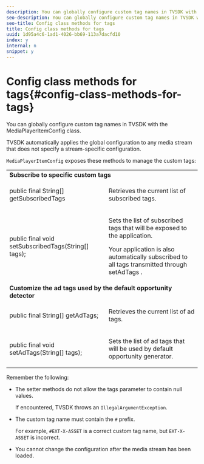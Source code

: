 ```yaml
---
description: You can globally configure custom tag names in TVSDK with the MediaPlayerItemConfig class.
seo-description: You can globally configure custom tag names in TVSDK with the MediaPlayerItemConfig class.
seo-title: Config class methods for tags
title: Config class methods for tags
uuid: 1d95a4c6-1ad1-4026-bb69-113a7dacfd10
index: y
internal: n
snippet: y
---
```


# Config class methods for tags{#config-class-methods-for-tags}

You can globally configure custom tag names in TVSDK with the MediaPlayerItemConfig class.

TVSDK automatically applies the global configuration to any media stream that does not specify a stream-specific configuration.

`MediaPlayerItemConfig` exposes these methods to manage the custom tags:  

<table id="table_B37A6C75270D47BC99258F2884AD6905"> 
 <tbody> 
  <tr> 
   <td colspan="2"> <b>Subscribe to specific custom tags</b> </td> 
  </tr> 
  <tr> 
   <td colname="col1"> <span class="codeph"> public final String[] getSubscribedTags </span> </td> 
   <td colname="col2"> <p>Retrieves the current list of subscribed tags. </p> </td> 
  </tr> 
  <tr> 
   <td colname="col1"> <span class="codeph"> public final void setSubscribedTags(String[] tags); </span> </td> 
   <td colname="col2"> <p>Sets the list of subscribed tags that will be exposed to the application. </p> <p>Your application is also automatically subscribed to all tags transmitted through <span class="codeph"> setAdTags </span>. </p> </td> 
  </tr> 
  <tr> 
   <td colspan="2"> <b>Customize the ad tags used by the default opportunity detector</b> </td> 
  </tr> 
  <tr> 
   <td colname="col1"> <span class="codeph"> public final String[] getAdTags; </span> </td> 
   <td colname="col2"> <p>Retrieves the current list of ad tags. </p> </td> 
  </tr> 
  <tr> 
   <td colname="col1"> <span class="codeph"> public final void setAdTags(String[] tags); </span> </td> 
   <td colname="col2"> <p>Sets the list of ad tags that will be used by default opportunity generator. </p> </td> 
  </tr> 
 </tbody> 
</table>

Remember the following:

* The setter methods do not allow the tags parameter to contain null values.

  If encountered, TVSDK throws an `IllegalArgumentException`. 
* The custom tag name must contain the `#` prefix.

  For example, `#EXT-X-ASSET` is a correct custom tag name, but `EXT-X-ASSET` is incorrect. 

* You cannot change the configuration after the media stream has been loaded.

